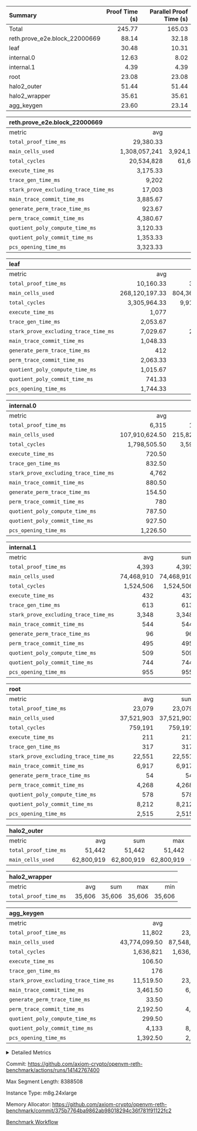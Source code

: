 | Summary | Proof Time (s) | Parallel Proof Time (s) |
|:---|---:|---:|
| Total |  245.77 |  165.03 |
| reth.prove_e2e.block_22000669 |  88.14 |  32.18 |
| leaf |  30.48 |  10.31 |
| internal.0 |  12.63 |  8.02 |
| internal.1 |  4.39 |  4.39 |
| root |  23.08 |  23.08 |
| halo2_outer |  51.44 |  51.44 |
| halo2_wrapper |  35.61 |  35.61 |
| agg_keygen |  23.60 |  23.14 |


| reth.prove_e2e.block_22000669 |||||
|:---|---:|---:|---:|---:|
|metric|avg|sum|max|min|
| `total_proof_time_ms ` |  29,380.33 |  88,141 |  32,180 |  25,697 |
| `main_cells_used     ` |  1,308,057,241 |  3,924,171,723 |  1,557,438,346 |  994,947,166 |
| `total_cycles        ` |  20,534,828 |  61,604,484 |  23,898,822 |  17,250,536 |
| `execute_time_ms     ` |  3,175.33 |  9,526 |  4,282 |  2,493 |
| `trace_gen_time_ms   ` |  9,202 |  27,606 |  10,323 |  8,533 |
| `stark_prove_excluding_trace_time_ms` |  17,003 |  51,009 |  19,238 |  14,196 |
| `main_trace_commit_time_ms` |  3,885.67 |  11,657 |  4,955 |  2,869 |
| `generate_perm_trace_time_ms` |  923.67 |  2,771 |  962 |  879 |
| `perm_trace_commit_time_ms` |  4,380.67 |  13,142 |  4,629 |  3,895 |
| `quotient_poly_compute_time_ms` |  3,120.33 |  9,361 |  3,977 |  2,123 |
| `quotient_poly_commit_time_ms` |  1,353.33 |  4,060 |  1,412 |  1,320 |
| `pcs_opening_time_ms ` |  3,323.33 |  9,970 |  3,504 |  3,087 |

| leaf |||||
|:---|---:|---:|---:|---:|
|metric|avg|sum|max|min|
| `total_proof_time_ms ` |  10,160.33 |  30,481 |  10,311 |  9,996 |
| `main_cells_used     ` |  268,120,197.33 |  804,360,592 |  278,271,450 |  250,808,380 |
| `total_cycles        ` |  3,305,964.33 |  9,917,893 |  3,460,971 |  3,077,161 |
| `execute_time_ms     ` |  1,077 |  3,231 |  1,117 |  1,013 |
| `trace_gen_time_ms   ` |  2,053.67 |  6,161 |  2,136 |  1,980 |
| `stark_prove_excluding_trace_time_ms` |  7,029.67 |  21,089 |  7,074 |  7,003 |
| `main_trace_commit_time_ms` |  1,048.33 |  3,145 |  1,060 |  1,030 |
| `generate_perm_trace_time_ms` |  412 |  1,236 |  417 |  407 |
| `perm_trace_commit_time_ms` |  2,063.33 |  6,190 |  2,085 |  2,032 |
| `quotient_poly_compute_time_ms` |  1,015.67 |  3,047 |  1,020 |  1,008 |
| `quotient_poly_commit_time_ms` |  741.33 |  2,224 |  742 |  741 |
| `pcs_opening_time_ms ` |  1,744.33 |  5,233 |  1,752 |  1,734 |

| internal.0 |||||
|:---|---:|---:|---:|---:|
|metric|avg|sum|max|min|
| `total_proof_time_ms ` |  6,315 |  12,630 |  8,022 |  4,608 |
| `main_cells_used     ` |  107,910,624.50 |  215,821,249 |  143,362,787 |  72,458,462 |
| `total_cycles        ` |  1,798,505.50 |  3,597,011 |  2,397,740 |  1,199,271 |
| `execute_time_ms     ` |  720.50 |  1,441 |  960 |  481 |
| `trace_gen_time_ms   ` |  832.50 |  1,665 |  1,097 |  568 |
| `stark_prove_excluding_trace_time_ms` |  4,762 |  9,524 |  5,965 |  3,559 |
| `main_trace_commit_time_ms` |  880.50 |  1,761 |  1,144 |  617 |
| `generate_perm_trace_time_ms` |  154.50 |  309 |  199 |  110 |
| `perm_trace_commit_time_ms` |  780 |  1,560 |  990 |  570 |
| `quotient_poly_compute_time_ms` |  787.50 |  1,575 |  1,007 |  568 |
| `quotient_poly_commit_time_ms` |  927.50 |  1,855 |  1,109 |  746 |
| `pcs_opening_time_ms ` |  1,226.50 |  2,453 |  1,511 |  942 |

| internal.1 |||||
|:---|---:|---:|---:|---:|
|metric|avg|sum|max|min|
| `total_proof_time_ms ` |  4,393 |  4,393 |  4,393 |  4,393 |
| `main_cells_used     ` |  74,468,910 |  74,468,910 |  74,468,910 |  74,468,910 |
| `total_cycles        ` |  1,524,506 |  1,524,506 |  1,524,506 |  1,524,506 |
| `execute_time_ms     ` |  432 |  432 |  432 |  432 |
| `trace_gen_time_ms   ` |  613 |  613 |  613 |  613 |
| `stark_prove_excluding_trace_time_ms` |  3,348 |  3,348 |  3,348 |  3,348 |
| `main_trace_commit_time_ms` |  544 |  544 |  544 |  544 |
| `generate_perm_trace_time_ms` |  96 |  96 |  96 |  96 |
| `perm_trace_commit_time_ms` |  495 |  495 |  495 |  495 |
| `quotient_poly_compute_time_ms` |  509 |  509 |  509 |  509 |
| `quotient_poly_commit_time_ms` |  744 |  744 |  744 |  744 |
| `pcs_opening_time_ms ` |  955 |  955 |  955 |  955 |

| root |||||
|:---|---:|---:|---:|---:|
|metric|avg|sum|max|min|
| `total_proof_time_ms ` |  23,079 |  23,079 |  23,079 |  23,079 |
| `main_cells_used     ` |  37,521,903 |  37,521,903 |  37,521,903 |  37,521,903 |
| `total_cycles        ` |  759,191 |  759,191 |  759,191 |  759,191 |
| `execute_time_ms     ` |  211 |  211 |  211 |  211 |
| `trace_gen_time_ms   ` |  317 |  317 |  317 |  317 |
| `stark_prove_excluding_trace_time_ms` |  22,551 |  22,551 |  22,551 |  22,551 |
| `main_trace_commit_time_ms` |  6,917 |  6,917 |  6,917 |  6,917 |
| `generate_perm_trace_time_ms` |  54 |  54 |  54 |  54 |
| `perm_trace_commit_time_ms` |  4,268 |  4,268 |  4,268 |  4,268 |
| `quotient_poly_compute_time_ms` |  578 |  578 |  578 |  578 |
| `quotient_poly_commit_time_ms` |  8,212 |  8,212 |  8,212 |  8,212 |
| `pcs_opening_time_ms ` |  2,515 |  2,515 |  2,515 |  2,515 |

| halo2_outer |||||
|:---|---:|---:|---:|---:|
|metric|avg|sum|max|min|
| `total_proof_time_ms ` |  51,442 |  51,442 |  51,442 |  51,442 |
| `main_cells_used     ` |  62,800,919 |  62,800,919 |  62,800,919 |  62,800,919 |

| halo2_wrapper |||||
|:---|---:|---:|---:|---:|
|metric|avg|sum|max|min|
| `total_proof_time_ms ` |  35,606 |  35,606 |  35,606 |  35,606 |

| agg_keygen |||||
|:---|---:|---:|---:|---:|
|metric|avg|sum|max|min|
| `total_proof_time_ms ` |  11,802 |  23,604 |  23,141 |  463 |
| `main_cells_used     ` |  43,774,099.50 |  87,548,199 |  86,882,283 |  665,916 |
| `total_cycles        ` |  1,636,821 |  1,636,821 |  1,636,821 |  1,636,821 |
| `execute_time_ms     ` |  106.50 |  213 |  213 |  0 |
| `trace_gen_time_ms   ` |  176 |  352 |  324 |  28 |
| `stark_prove_excluding_trace_time_ms` |  11,519.50 |  23,039 |  22,604 |  435 |
| `main_trace_commit_time_ms` |  3,461.50 |  6,923 |  6,872 |  51 |
| `generate_perm_trace_time_ms` |  33.50 |  67 |  54 |  13 |
| `perm_trace_commit_time_ms` |  2,192.50 |  4,385 |  4,332 |  53 |
| `quotient_poly_compute_time_ms` |  299.50 |  599 |  570 |  29 |
| `quotient_poly_commit_time_ms` |  4,133 |  8,266 |  8,207 |  59 |
| `pcs_opening_time_ms ` |  1,392.50 |  2,785 |  2,560 |  225 |



<details>
<summary>Detailed Metrics</summary>

| air_name | block_number | quotient_deg | interactions | constraints |
| --- | --- | --- | --- | --- |
| AccessAdapterAir<16> | 22000669 | 2 | 5 | 12 | 
| AccessAdapterAir<2> | 22000669 | 2 | 5 | 12 | 
| AccessAdapterAir<32> | 22000669 | 2 | 5 | 12 | 
| AccessAdapterAir<4> | 22000669 | 2 | 5 | 12 | 
| AccessAdapterAir<8> | 22000669 | 2 | 5 | 12 | 
| BitwiseOperationLookupAir<8> | 22000669 | 2 | 2 | 4 | 
| KeccakVmAir | 22000669 | 2 | 321 | 4,513 | 
| MemoryMerkleAir<8> | 22000669 | 2 | 4 | 39 | 
| PersistentBoundaryAir<8> | 22000669 | 2 | 3 | 7 | 
| PhantomAir | 22000669 | 2 | 3 | 5 | 
| Poseidon2PeripheryAir<BabyBearParameters>, 1> | 22000669 | 2 | 1 | 286 | 
| ProgramAir | 22000669 | 1 | 1 | 4 | 
| RangeTupleCheckerAir<2> | 22000669 | 1 | 1 | 4 | 
| Rv32HintStoreAir | 22000669 | 2 | 18 | 28 | 
| Sha256VmAir | 22000669 | 2 | 50 | 663 | 
| VariableRangeCheckerAir | 22000669 | 1 | 1 | 4 | 
| VmAirWrapper<Rv32BaseAluAdapterAir, BaseAluCoreAir<4, 8> | 22000669 | 2 | 20 | 37 | 
| VmAirWrapper<Rv32BaseAluAdapterAir, LessThanCoreAir<4, 8> | 22000669 | 2 | 18 | 40 | 
| VmAirWrapper<Rv32BaseAluAdapterAir, ShiftCoreAir<4, 8> | 22000669 | 2 | 24 | 91 | 
| VmAirWrapper<Rv32BranchAdapterAir, BranchEqualCoreAir<4> | 22000669 | 2 | 11 | 20 | 
| VmAirWrapper<Rv32BranchAdapterAir, BranchLessThanCoreAir<4, 8> | 22000669 | 2 | 13 | 35 | 
| VmAirWrapper<Rv32CondRdWriteAdapterAir, Rv32JalLuiCoreAir> | 22000669 | 2 | 10 | 18 | 
| VmAirWrapper<Rv32HeapAdapterAir<2, 32, 32>, BaseAluCoreAir<32, 8> | 22000669 | 2 | 61 | 126 | 
| VmAirWrapper<Rv32HeapAdapterAir<2, 32, 32>, LessThanCoreAir<32, 8> | 22000669 | 2 | 31 | 129 | 
| VmAirWrapper<Rv32HeapAdapterAir<2, 32, 32>, MultiplicationCoreAir<32, 8> | 22000669 | 2 | 61 | 57 | 
| VmAirWrapper<Rv32HeapAdapterAir<2, 32, 32>, ShiftCoreAir<32, 8> | 22000669 | 2 | 79 | 2,161 | 
| VmAirWrapper<Rv32HeapBranchAdapterAir<2, 32>, BranchEqualCoreAir<32> | 22000669 | 2 | 20 | 55 | 
| VmAirWrapper<Rv32HeapBranchAdapterAir<2, 32>, BranchLessThanCoreAir<32, 8> | 22000669 | 2 | 22 | 126 | 
| VmAirWrapper<Rv32IsEqualModAdapterAir<2, 1, 32, 32>, ModularIsEqualCoreAir<32, 4, 8> | 22000669 | 2 | 25 | 225 | 
| VmAirWrapper<Rv32IsEqualModAdapterAir<2, 3, 16, 48>, ModularIsEqualCoreAir<48, 4, 8> | 22000669 | 2 | 41 | 333 | 
| VmAirWrapper<Rv32JalrAdapterAir, Rv32JalrCoreAir> | 22000669 | 2 | 16 | 20 | 
| VmAirWrapper<Rv32LoadStoreAdapterAir, LoadSignExtendCoreAir<4, 8> | 22000669 | 2 | 18 | 33 | 
| VmAirWrapper<Rv32LoadStoreAdapterAir, LoadStoreCoreAir<4> | 22000669 | 2 | 17 | 40 | 
| VmAirWrapper<Rv32MultAdapterAir, DivRemCoreAir<4, 8> | 22000669 | 2 | 25 | 84 | 
| VmAirWrapper<Rv32MultAdapterAir, MulHCoreAir<4, 8> | 22000669 | 2 | 24 | 31 | 
| VmAirWrapper<Rv32MultAdapterAir, MultiplicationCoreAir<4, 8> | 22000669 | 2 | 19 | 19 | 
| VmAirWrapper<Rv32RdWriteAdapterAir, Rv32AuipcCoreAir> | 22000669 | 2 | 12 | 14 | 
| VmAirWrapper<Rv32VecHeapAdapterAir<1, 2, 2, 32, 32>, FieldExpressionCoreAir> | 22000669 | 2 | 415 | 480 | 
| VmAirWrapper<Rv32VecHeapAdapterAir<1, 6, 6, 16, 16>, FieldExpressionCoreAir> | 22000669 | 2 | 832 | 921 | 
| VmAirWrapper<Rv32VecHeapAdapterAir<2, 1, 1, 32, 32>, FieldExpressionCoreAir> | 22000669 | 2 | 158 | 190 | 
| VmAirWrapper<Rv32VecHeapAdapterAir<2, 2, 2, 32, 32>, FieldExpressionCoreAir> | 22000669 | 2 | 428 | 457 | 
| VmAirWrapper<Rv32VecHeapAdapterAir<2, 3, 3, 16, 16>, FieldExpressionCoreAir> | 22000669 | 2 | 246 | 288 | 
| VmAirWrapper<Rv32VecHeapAdapterAir<2, 6, 6, 16, 16>, FieldExpressionCoreAir> | 22000669 | 2 | 668 | 701 | 
| VmConnectorAir | 22000669 | 2 | 5 | 11 | 

| block_number | execute_time_ms |
| --- | --- |
| 22000669 | 212 | 

| group | air_name | block_number | rows | quotient_deg | prep_cols | perm_cols | main_cols | interactions | constraints | cells |
| --- | --- | --- | --- | --- | --- | --- | --- | --- | --- | --- |
| agg_keygen | AccessAdapterAir<16> | 22000669 |  | 2 |  |  |  | 5 | 12 |  | 
| agg_keygen | AccessAdapterAir<2> | 22000669 | 524,288 | 8 |  | 16 | 11 | 5 | 12 | 14,155,776 | 
| agg_keygen | AccessAdapterAir<32> | 22000669 |  | 2 |  |  |  | 5 | 12 |  | 
| agg_keygen | AccessAdapterAir<4> | 22000669 | 262,144 | 8 |  | 16 | 13 | 5 | 12 | 7,602,176 | 
| agg_keygen | AccessAdapterAir<8> | 22000669 | 8,192 | 8 |  | 16 | 17 | 5 | 12 | 270,336 | 
| agg_keygen | BitwiseOperationLookupAir<8> | 22000669 |  | 2 |  |  |  | 2 | 4 |  | 
| agg_keygen | FriReducedOpeningAir | 22000669 | 524,288 | 8 |  | 84 | 27 | 39 | 71 | 58,195,968 | 
| agg_keygen | JalRangeCheckAir | 22000669 | 65,536 | 8 |  | 28 | 12 | 9 | 14 | 2,621,440 | 
| agg_keygen | MemoryMerkleAir<8> | 22000669 |  | 2 |  |  |  | 4 | 39 |  | 
| agg_keygen | NativePoseidon2Air<BabyBearParameters>, 1> | 22000669 | 65,536 | 8 |  | 312 | 398 | 136 | 572 | 46,530,560 | 
| agg_keygen | PersistentBoundaryAir<8> | 22000669 |  | 2 |  |  |  | 3 | 7 |  | 
| agg_keygen | PhantomAir | 22000669 | 32,768 | 4 |  | 12 | 6 | 3 | 5 | 589,824 | 
| agg_keygen | Poseidon2PeripheryAir<BabyBearParameters>, 1> | 22000669 |  | 2 |  |  |  | 1 | 286 |  | 
| agg_keygen | ProgramAir | 22000669 | 131,072 | 1 |  | 8 | 10 | 1 | 4 | 2,359,296 | 
| agg_keygen | RangeTupleCheckerAir<2> | 22000669 |  | 1 |  |  |  | 1 | 4 |  | 
| agg_keygen | Rv32HintStoreAir | 22000669 |  | 2 |  |  |  | 18 | 28 |  | 
| agg_keygen | VariableRangeCheckerAir | 22000669 | 262,144 | 1 | 2 | 8 | 1 | 1 | 4 | 2,359,296 | 
| agg_keygen | VmAirWrapper<AluNativeAdapterAir, FieldArithmeticCoreAir> | 22000669 | 1,048,576 | 8 |  | 36 | 29 | 15 | 27 | 68,157,440 | 
| agg_keygen | VmAirWrapper<BranchNativeAdapterAir, BranchEqualCoreAir<1> | 22000669 | 262,144 | 8 |  | 28 | 23 | 11 | 25 | 13,369,344 | 
| agg_keygen | VmAirWrapper<NativeAdapterAir<2, 0>, PublicValuesCoreAir> | 22000669 | 64 | 8 |  | 28 | 27 | 11 | 30 | 3,520 | 
| agg_keygen | VmAirWrapper<NativeLoadStoreAdapterAir<1>, NativeLoadStoreCoreAir<1> | 22000669 | 524,288 | 8 |  | 40 | 21 | 15 | 20 | 31,981,568 | 
| agg_keygen | VmAirWrapper<NativeLoadStoreAdapterAir<4>, NativeLoadStoreCoreAir<4> | 22000669 | 131,072 | 8 |  | 40 | 27 | 15 | 20 | 8,781,824 | 
| agg_keygen | VmAirWrapper<NativeVectorizedAdapterAir<4>, FieldExtensionCoreAir> | 22000669 | 131,072 | 8 |  | 36 | 38 | 15 | 27 | 9,699,328 | 
| agg_keygen | VmAirWrapper<Rv32BaseAluAdapterAir, BaseAluCoreAir<4, 8> | 22000669 |  | 2 |  |  |  | 20 | 37 |  | 
| agg_keygen | VmAirWrapper<Rv32BaseAluAdapterAir, LessThanCoreAir<4, 8> | 22000669 |  | 2 |  |  |  | 18 | 40 |  | 
| agg_keygen | VmAirWrapper<Rv32BaseAluAdapterAir, ShiftCoreAir<4, 8> | 22000669 |  | 2 |  |  |  | 24 | 91 |  | 
| agg_keygen | VmAirWrapper<Rv32BranchAdapterAir, BranchEqualCoreAir<4> | 22000669 |  | 2 |  |  |  | 11 | 20 |  | 
| agg_keygen | VmAirWrapper<Rv32BranchAdapterAir, BranchLessThanCoreAir<4, 8> | 22000669 |  | 2 |  |  |  | 13 | 35 |  | 
| agg_keygen | VmAirWrapper<Rv32CondRdWriteAdapterAir, Rv32JalLuiCoreAir> | 22000669 |  | 2 |  |  |  | 10 | 18 |  | 
| agg_keygen | VmAirWrapper<Rv32JalrAdapterAir, Rv32JalrCoreAir> | 22000669 |  | 2 |  |  |  | 16 | 20 |  | 
| agg_keygen | VmAirWrapper<Rv32LoadStoreAdapterAir, LoadSignExtendCoreAir<4, 8> | 22000669 |  | 2 |  |  |  | 18 | 33 |  | 
| agg_keygen | VmAirWrapper<Rv32LoadStoreAdapterAir, LoadStoreCoreAir<4> | 22000669 |  | 2 |  |  |  | 17 | 40 |  | 
| agg_keygen | VmAirWrapper<Rv32MultAdapterAir, DivRemCoreAir<4, 8> | 22000669 |  | 2 |  |  |  | 25 | 84 |  | 
| agg_keygen | VmAirWrapper<Rv32MultAdapterAir, MulHCoreAir<4, 8> | 22000669 |  | 2 |  |  |  | 24 | 31 |  | 
| agg_keygen | VmAirWrapper<Rv32MultAdapterAir, MultiplicationCoreAir<4, 8> | 22000669 |  | 2 |  |  |  | 19 | 19 |  | 
| agg_keygen | VmAirWrapper<Rv32RdWriteAdapterAir, Rv32AuipcCoreAir> | 22000669 |  | 2 |  |  |  | 12 | 14 |  | 
| agg_keygen | VmConnectorAir | 22000669 | 2 | 8 | 1 | 16 | 5 | 5 | 11 | 42 | 
| agg_keygen | VolatileBoundaryAir | 22000669 | 131,072 | 8 |  | 20 | 12 | 7 | 19 | 4,194,304 | 

| group | air_name | block_number | idx | rows | prep_cols | perm_cols | main_cols | cells |
| --- | --- | --- | --- | --- | --- | --- | --- | --- |
| internal.0 | AccessAdapterAir<2> | 22000669 | 0 | 1,048,576 |  | 12 | 11 | 24,117,248 | 
| internal.0 | AccessAdapterAir<2> | 22000669 | 1 | 524,288 |  | 12 | 11 | 12,058,624 | 
| internal.0 | AccessAdapterAir<4> | 22000669 | 0 | 262,144 |  | 12 | 13 | 6,553,600 | 
| internal.0 | AccessAdapterAir<4> | 22000669 | 1 | 262,144 |  | 12 | 13 | 6,553,600 | 
| internal.0 | AccessAdapterAir<8> | 22000669 | 0 | 8,192 |  | 12 | 17 | 237,568 | 
| internal.0 | AccessAdapterAir<8> | 22000669 | 1 | 4,096 |  | 12 | 17 | 118,784 | 
| internal.0 | FriReducedOpeningAir | 22000669 | 0 | 1,048,576 |  | 44 | 27 | 74,448,896 | 
| internal.0 | FriReducedOpeningAir | 22000669 | 1 | 524,288 |  | 44 | 27 | 37,224,448 | 
| internal.0 | JalRangeCheckAir | 22000669 | 0 | 131,072 |  | 16 | 12 | 3,670,016 | 
| internal.0 | JalRangeCheckAir | 22000669 | 1 | 65,536 |  | 16 | 12 | 1,835,008 | 
| internal.0 | NativePoseidon2Air<BabyBearParameters>, 1> | 22000669 | 0 | 262,144 |  | 160 | 398 | 146,276,352 | 
| internal.0 | NativePoseidon2Air<BabyBearParameters>, 1> | 22000669 | 1 | 131,072 |  | 160 | 398 | 73,138,176 | 
| internal.0 | PhantomAir | 22000669 | 0 | 65,536 |  | 8 | 6 | 917,504 | 
| internal.0 | PhantomAir | 22000669 | 1 | 32,768 |  | 8 | 6 | 458,752 | 
| internal.0 | ProgramAir | 22000669 | 0 | 131,072 |  | 8 | 10 | 2,359,296 | 
| internal.0 | ProgramAir | 22000669 | 1 | 131,072 |  | 8 | 10 | 2,359,296 | 
| internal.0 | VariableRangeCheckerAir | 22000669 | 0 | 262,144 | 2 | 8 | 1 | 2,359,296 | 
| internal.0 | VariableRangeCheckerAir | 22000669 | 1 | 262,144 | 2 | 8 | 1 | 2,359,296 | 
| internal.0 | VmAirWrapper<AluNativeAdapterAir, FieldArithmeticCoreAir> | 22000669 | 0 | 2,097,152 |  | 20 | 29 | 102,760,448 | 
| internal.0 | VmAirWrapper<AluNativeAdapterAir, FieldArithmeticCoreAir> | 22000669 | 1 | 1,048,576 |  | 20 | 29 | 51,380,224 | 
| internal.0 | VmAirWrapper<BranchNativeAdapterAir, BranchEqualCoreAir<1> | 22000669 | 0 | 262,144 |  | 16 | 23 | 10,223,616 | 
| internal.0 | VmAirWrapper<BranchNativeAdapterAir, BranchEqualCoreAir<1> | 22000669 | 1 | 131,072 |  | 16 | 23 | 5,111,808 | 
| internal.0 | VmAirWrapper<NativeAdapterAir<2, 0>, PublicValuesCoreAir> | 22000669 | 0 | 64 |  | 16 | 23 | 2,496 | 
| internal.0 | VmAirWrapper<NativeAdapterAir<2, 0>, PublicValuesCoreAir> | 22000669 | 1 | 64 |  | 16 | 23 | 2,496 | 
| internal.0 | VmAirWrapper<NativeLoadStoreAdapterAir<1>, NativeLoadStoreCoreAir<1> | 22000669 | 0 | 524,288 |  | 24 | 21 | 23,592,960 | 
| internal.0 | VmAirWrapper<NativeLoadStoreAdapterAir<1>, NativeLoadStoreCoreAir<1> | 22000669 | 1 | 262,144 |  | 24 | 21 | 11,796,480 | 
| internal.0 | VmAirWrapper<NativeLoadStoreAdapterAir<4>, NativeLoadStoreCoreAir<4> | 22000669 | 0 | 262,144 |  | 24 | 27 | 13,369,344 | 
| internal.0 | VmAirWrapper<NativeLoadStoreAdapterAir<4>, NativeLoadStoreCoreAir<4> | 22000669 | 1 | 131,072 |  | 24 | 27 | 6,684,672 | 
| internal.0 | VmAirWrapper<NativeVectorizedAdapterAir<4>, FieldExtensionCoreAir> | 22000669 | 0 | 262,144 |  | 20 | 38 | 15,204,352 | 
| internal.0 | VmAirWrapper<NativeVectorizedAdapterAir<4>, FieldExtensionCoreAir> | 22000669 | 1 | 131,072 |  | 20 | 38 | 7,602,176 | 
| internal.0 | VmConnectorAir | 22000669 | 0 | 2 | 1 | 12 | 5 | 34 | 
| internal.0 | VmConnectorAir | 22000669 | 1 | 2 | 1 | 12 | 5 | 34 | 
| internal.0 | VolatileBoundaryAir | 22000669 | 0 | 262,144 |  | 12 | 12 | 6,291,456 | 
| internal.0 | VolatileBoundaryAir | 22000669 | 1 | 262,144 |  | 12 | 12 | 6,291,456 | 
| internal.1 | AccessAdapterAir<2> | 22000669 | 2 | 524,288 |  | 12 | 11 | 12,058,624 | 
| internal.1 | AccessAdapterAir<4> | 22000669 | 2 | 262,144 |  | 12 | 13 | 6,553,600 | 
| internal.1 | AccessAdapterAir<8> | 22000669 | 2 | 8,192 |  | 12 | 17 | 237,568 | 
| internal.1 | FriReducedOpeningAir | 22000669 | 2 | 262,144 |  | 44 | 27 | 18,612,224 | 
| internal.1 | JalRangeCheckAir | 22000669 | 2 | 65,536 |  | 16 | 12 | 1,835,008 | 
| internal.1 | NativePoseidon2Air<BabyBearParameters>, 1> | 22000669 | 2 | 65,536 |  | 160 | 398 | 36,569,088 | 
| internal.1 | PhantomAir | 22000669 | 2 | 16,384 |  | 8 | 6 | 229,376 | 
| internal.1 | ProgramAir | 22000669 | 2 | 131,072 |  | 8 | 10 | 2,359,296 | 
| internal.1 | VariableRangeCheckerAir | 22000669 | 2 | 262,144 | 2 | 8 | 1 | 2,359,296 | 
| internal.1 | VmAirWrapper<AluNativeAdapterAir, FieldArithmeticCoreAir> | 22000669 | 2 | 1,048,576 |  | 20 | 29 | 51,380,224 | 
| internal.1 | VmAirWrapper<BranchNativeAdapterAir, BranchEqualCoreAir<1> | 22000669 | 2 | 262,144 |  | 16 | 23 | 10,223,616 | 
| internal.1 | VmAirWrapper<NativeAdapterAir<2, 0>, PublicValuesCoreAir> | 22000669 | 2 | 64 |  | 16 | 23 | 2,496 | 
| internal.1 | VmAirWrapper<NativeLoadStoreAdapterAir<1>, NativeLoadStoreCoreAir<1> | 22000669 | 2 | 524,288 |  | 24 | 21 | 23,592,960 | 
| internal.1 | VmAirWrapper<NativeLoadStoreAdapterAir<4>, NativeLoadStoreCoreAir<4> | 22000669 | 2 | 131,072 |  | 24 | 27 | 6,684,672 | 
| internal.1 | VmAirWrapper<NativeVectorizedAdapterAir<4>, FieldExtensionCoreAir> | 22000669 | 2 | 131,072 |  | 20 | 38 | 7,602,176 | 
| internal.1 | VmConnectorAir | 22000669 | 2 | 2 | 1 | 12 | 5 | 34 | 
| internal.1 | VolatileBoundaryAir | 22000669 | 2 | 262,144 |  | 12 | 12 | 6,291,456 | 
| leaf | AccessAdapterAir<2> | 22000669 | 0 | 2,097,152 |  | 16 | 11 | 56,623,104 | 
| leaf | AccessAdapterAir<2> | 22000669 | 1 | 2,097,152 |  | 16 | 11 | 56,623,104 | 
| leaf | AccessAdapterAir<2> | 22000669 | 2 | 2,097,152 |  | 16 | 11 | 56,623,104 | 
| leaf | AccessAdapterAir<4> | 22000669 | 0 | 1,048,576 |  | 16 | 13 | 30,408,704 | 
| leaf | AccessAdapterAir<4> | 22000669 | 1 | 1,048,576 |  | 16 | 13 | 30,408,704 | 
| leaf | AccessAdapterAir<4> | 22000669 | 2 | 1,048,576 |  | 16 | 13 | 30,408,704 | 
| leaf | AccessAdapterAir<8> | 22000669 | 0 | 32,768 |  | 16 | 17 | 1,081,344 | 
| leaf | AccessAdapterAir<8> | 22000669 | 1 | 32,768 |  | 16 | 17 | 1,081,344 | 
| leaf | AccessAdapterAir<8> | 22000669 | 2 | 32,768 |  | 16 | 17 | 1,081,344 | 
| leaf | FriReducedOpeningAir | 22000669 | 0 | 4,194,304 |  | 84 | 27 | 465,567,744 | 
| leaf | FriReducedOpeningAir | 22000669 | 1 | 4,194,304 |  | 84 | 27 | 465,567,744 | 
| leaf | FriReducedOpeningAir | 22000669 | 2 | 4,194,304 |  | 84 | 27 | 465,567,744 | 
| leaf | JalRangeCheckAir | 22000669 | 0 | 65,536 |  | 28 | 12 | 2,621,440 | 
| leaf | JalRangeCheckAir | 22000669 | 1 | 65,536 |  | 28 | 12 | 2,621,440 | 
| leaf | JalRangeCheckAir | 22000669 | 2 | 65,536 |  | 28 | 12 | 2,621,440 | 
| leaf | NativePoseidon2Air<BabyBearParameters>, 1> | 22000669 | 0 | 262,144 |  | 312 | 398 | 186,122,240 | 
| leaf | NativePoseidon2Air<BabyBearParameters>, 1> | 22000669 | 1 | 262,144 |  | 312 | 398 | 186,122,240 | 
| leaf | NativePoseidon2Air<BabyBearParameters>, 1> | 22000669 | 2 | 262,144 |  | 312 | 398 | 186,122,240 | 
| leaf | PhantomAir | 22000669 | 0 | 32,768 |  | 12 | 6 | 589,824 | 
| leaf | PhantomAir | 22000669 | 1 | 32,768 |  | 12 | 6 | 589,824 | 
| leaf | PhantomAir | 22000669 | 2 | 32,768 |  | 12 | 6 | 589,824 | 
| leaf | ProgramAir | 22000669 | 0 | 2,097,152 |  | 8 | 10 | 37,748,736 | 
| leaf | ProgramAir | 22000669 | 1 | 2,097,152 |  | 8 | 10 | 37,748,736 | 
| leaf | ProgramAir | 22000669 | 2 | 2,097,152 |  | 8 | 10 | 37,748,736 | 
| leaf | VariableRangeCheckerAir | 22000669 | 0 | 262,144 | 2 | 8 | 1 | 2,359,296 | 
| leaf | VariableRangeCheckerAir | 22000669 | 1 | 262,144 | 2 | 8 | 1 | 2,359,296 | 
| leaf | VariableRangeCheckerAir | 22000669 | 2 | 262,144 | 2 | 8 | 1 | 2,359,296 | 
| leaf | VmAirWrapper<AluNativeAdapterAir, FieldArithmeticCoreAir> | 22000669 | 0 | 2,097,152 |  | 36 | 29 | 136,314,880 | 
| leaf | VmAirWrapper<AluNativeAdapterAir, FieldArithmeticCoreAir> | 22000669 | 1 | 2,097,152 |  | 36 | 29 | 136,314,880 | 
| leaf | VmAirWrapper<AluNativeAdapterAir, FieldArithmeticCoreAir> | 22000669 | 2 | 2,097,152 |  | 36 | 29 | 136,314,880 | 
| leaf | VmAirWrapper<BranchNativeAdapterAir, BranchEqualCoreAir<1> | 22000669 | 0 | 524,288 |  | 28 | 23 | 26,738,688 | 
| leaf | VmAirWrapper<BranchNativeAdapterAir, BranchEqualCoreAir<1> | 22000669 | 1 | 524,288 |  | 28 | 23 | 26,738,688 | 
| leaf | VmAirWrapper<BranchNativeAdapterAir, BranchEqualCoreAir<1> | 22000669 | 2 | 524,288 |  | 28 | 23 | 26,738,688 | 
| leaf | VmAirWrapper<NativeAdapterAir<2, 0>, PublicValuesCoreAir> | 22000669 | 0 | 64 |  | 28 | 27 | 3,520 | 
| leaf | VmAirWrapper<NativeAdapterAir<2, 0>, PublicValuesCoreAir> | 22000669 | 1 | 64 |  | 28 | 27 | 3,520 | 
| leaf | VmAirWrapper<NativeAdapterAir<2, 0>, PublicValuesCoreAir> | 22000669 | 2 | 64 |  | 28 | 27 | 3,520 | 
| leaf | VmAirWrapper<NativeLoadStoreAdapterAir<1>, NativeLoadStoreCoreAir<1> | 22000669 | 0 | 1,048,576 |  | 40 | 21 | 63,963,136 | 
| leaf | VmAirWrapper<NativeLoadStoreAdapterAir<1>, NativeLoadStoreCoreAir<1> | 22000669 | 1 | 1,048,576 |  | 40 | 21 | 63,963,136 | 
| leaf | VmAirWrapper<NativeLoadStoreAdapterAir<1>, NativeLoadStoreCoreAir<1> | 22000669 | 2 | 1,048,576 |  | 40 | 21 | 63,963,136 | 
| leaf | VmAirWrapper<NativeLoadStoreAdapterAir<4>, NativeLoadStoreCoreAir<4> | 22000669 | 0 | 262,144 |  | 40 | 27 | 17,563,648 | 
| leaf | VmAirWrapper<NativeLoadStoreAdapterAir<4>, NativeLoadStoreCoreAir<4> | 22000669 | 1 | 262,144 |  | 40 | 27 | 17,563,648 | 
| leaf | VmAirWrapper<NativeLoadStoreAdapterAir<4>, NativeLoadStoreCoreAir<4> | 22000669 | 2 | 262,144 |  | 40 | 27 | 17,563,648 | 
| leaf | VmAirWrapper<NativeVectorizedAdapterAir<4>, FieldExtensionCoreAir> | 22000669 | 0 | 262,144 |  | 36 | 38 | 19,398,656 | 
| leaf | VmAirWrapper<NativeVectorizedAdapterAir<4>, FieldExtensionCoreAir> | 22000669 | 1 | 524,288 |  | 36 | 38 | 38,797,312 | 
| leaf | VmAirWrapper<NativeVectorizedAdapterAir<4>, FieldExtensionCoreAir> | 22000669 | 2 | 524,288 |  | 36 | 38 | 38,797,312 | 
| leaf | VmConnectorAir | 22000669 | 0 | 2 | 1 | 16 | 5 | 42 | 
| leaf | VmConnectorAir | 22000669 | 1 | 2 | 1 | 16 | 5 | 42 | 
| leaf | VmConnectorAir | 22000669 | 2 | 2 | 1 | 16 | 5 | 42 | 
| leaf | VolatileBoundaryAir | 22000669 | 0 | 1,048,576 |  | 20 | 12 | 33,554,432 | 
| leaf | VolatileBoundaryAir | 22000669 | 1 | 1,048,576 |  | 20 | 12 | 33,554,432 | 
| leaf | VolatileBoundaryAir | 22000669 | 2 | 1,048,576 |  | 20 | 12 | 33,554,432 | 
| root | AccessAdapterAir<2> | 22000669 | 0 | 262,144 |  | 8 | 11 | 4,980,736 | 
| root | AccessAdapterAir<4> | 22000669 | 0 | 131,072 |  | 8 | 13 | 2,752,512 | 
| root | AccessAdapterAir<8> | 22000669 | 0 | 4,096 |  | 8 | 17 | 102,400 | 
| root | FriReducedOpeningAir | 22000669 | 0 | 131,072 |  | 24 | 27 | 6,684,672 | 
| root | JalRangeCheckAir | 22000669 | 0 | 32,768 |  | 12 | 12 | 786,432 | 
| root | NativePoseidon2Air<BabyBearParameters>, 1> | 22000669 | 0 | 32,768 |  | 84 | 398 | 15,794,176 | 
| root | PhantomAir | 22000669 | 0 | 8,192 |  | 8 | 6 | 114,688 | 
| root | ProgramAir | 22000669 | 0 | 131,072 |  | 8 | 10 | 2,359,296 | 
| root | VariableRangeCheckerAir | 22000669 | 0 | 262,144 | 2 | 8 | 1 | 2,359,296 | 
| root | VmAirWrapper<AluNativeAdapterAir, FieldArithmeticCoreAir> | 22000669 | 0 | 524,288 |  | 12 | 29 | 21,495,808 | 
| root | VmAirWrapper<BranchNativeAdapterAir, BranchEqualCoreAir<1> | 22000669 | 0 | 131,072 |  | 12 | 23 | 4,587,520 | 
| root | VmAirWrapper<NativeAdapterAir<2, 0>, PublicValuesCoreAir> | 22000669 | 0 | 64 |  | 12 | 22 | 2,176 | 
| root | VmAirWrapper<NativeLoadStoreAdapterAir<1>, NativeLoadStoreCoreAir<1> | 22000669 | 0 | 262,144 |  | 16 | 21 | 9,699,328 | 
| root | VmAirWrapper<NativeLoadStoreAdapterAir<4>, NativeLoadStoreCoreAir<4> | 22000669 | 0 | 65,536 |  | 16 | 27 | 2,818,048 | 
| root | VmAirWrapper<NativeVectorizedAdapterAir<4>, FieldExtensionCoreAir> | 22000669 | 0 | 65,536 |  | 12 | 38 | 3,276,800 | 
| root | VmConnectorAir | 22000669 | 0 | 2 | 1 | 8 | 5 | 26 | 
| root | VolatileBoundaryAir | 22000669 | 0 | 131,072 |  | 8 | 12 | 2,621,440 | 

| group | air_name | block_number | segment | rows | prep_cols | perm_cols | main_cols | cells |
| --- | --- | --- | --- | --- | --- | --- | --- | --- |
| agg_keygen | AccessAdapterAir<16> | 22000669 | 0 | 1 |  | 16 | 25 | 41 | 
| agg_keygen | AccessAdapterAir<2> | 22000669 | 0 | 1 |  | 16 | 11 | 27 | 
| agg_keygen | AccessAdapterAir<32> | 22000669 | 0 | 1 |  | 16 | 41 | 57 | 
| agg_keygen | AccessAdapterAir<4> | 22000669 | 0 | 1 |  | 16 | 13 | 29 | 
| agg_keygen | AccessAdapterAir<8> | 22000669 | 0 | 1 |  | 16 | 17 | 33 | 
| agg_keygen | BitwiseOperationLookupAir<8> | 22000669 | 0 | 65,536 | 3 | 8 | 2 | 655,360 | 
| agg_keygen | MemoryMerkleAir<8> | 22000669 | 0 | 64 |  | 16 | 32 | 3,072 | 
| agg_keygen | PersistentBoundaryAir<8> | 22000669 | 0 | 1 |  | 12 | 20 | 32 | 
| agg_keygen | PhantomAir | 22000669 | 0 | 1 |  | 12 | 6 | 18 | 
| agg_keygen | Poseidon2PeripheryAir<BabyBearParameters>, 1> | 22000669 | 0 | 32 |  | 8 | 300 | 9,856 | 
| agg_keygen | ProgramAir | 22000669 | 0 | 1 |  | 8 | 10 | 18 | 
| agg_keygen | RangeTupleCheckerAir<2> | 22000669 | 0 | 524,288 | 2 | 8 | 1 | 4,718,592 | 
| agg_keygen | Rv32HintStoreAir | 22000669 | 0 | 1 |  | 44 | 32 | 76 | 
| agg_keygen | VariableRangeCheckerAir | 22000669 | 0 | 262,144 | 2 | 8 | 1 | 2,359,296 | 
| agg_keygen | VmAirWrapper<Rv32BaseAluAdapterAir, BaseAluCoreAir<4, 8> | 22000669 | 0 | 1 |  | 52 | 36 | 88 | 
| agg_keygen | VmAirWrapper<Rv32BaseAluAdapterAir, LessThanCoreAir<4, 8> | 22000669 | 0 | 1 |  | 40 | 37 | 77 | 
| agg_keygen | VmAirWrapper<Rv32BaseAluAdapterAir, ShiftCoreAir<4, 8> | 22000669 | 0 | 1 |  | 52 | 53 | 105 | 
| agg_keygen | VmAirWrapper<Rv32BranchAdapterAir, BranchEqualCoreAir<4> | 22000669 | 0 | 1 |  | 28 | 26 | 54 | 
| agg_keygen | VmAirWrapper<Rv32BranchAdapterAir, BranchLessThanCoreAir<4, 8> | 22000669 | 0 | 1 |  | 32 | 32 | 64 | 
| agg_keygen | VmAirWrapper<Rv32CondRdWriteAdapterAir, Rv32JalLuiCoreAir> | 22000669 | 0 | 1 |  | 28 | 18 | 46 | 
| agg_keygen | VmAirWrapper<Rv32JalrAdapterAir, Rv32JalrCoreAir> | 22000669 | 0 | 1 |  | 36 | 28 | 64 | 
| agg_keygen | VmAirWrapper<Rv32LoadStoreAdapterAir, LoadSignExtendCoreAir<4, 8> | 22000669 | 0 | 1 |  | 52 | 36 | 88 | 
| agg_keygen | VmAirWrapper<Rv32LoadStoreAdapterAir, LoadStoreCoreAir<4> | 22000669 | 0 | 1 |  | 52 | 41 | 93 | 
| agg_keygen | VmAirWrapper<Rv32MultAdapterAir, DivRemCoreAir<4, 8> | 22000669 | 0 | 1 |  | 72 | 59 | 131 | 
| agg_keygen | VmAirWrapper<Rv32MultAdapterAir, MulHCoreAir<4, 8> | 22000669 | 0 | 1 |  | 72 | 39 | 111 | 
| agg_keygen | VmAirWrapper<Rv32MultAdapterAir, MultiplicationCoreAir<4, 8> | 22000669 | 0 | 1 |  | 52 | 31 | 83 | 
| agg_keygen | VmAirWrapper<Rv32RdWriteAdapterAir, Rv32AuipcCoreAir> | 22000669 | 0 | 1 |  | 28 | 20 | 48 | 
| agg_keygen | VmConnectorAir | 22000669 | 0 | 2 | 1 | 16 | 5 | 42 | 
| reth.prove_e2e.block_22000669 | AccessAdapterAir<16> | 22000669 | 0 | 64 |  | 16 | 25 | 2,624 | 
| reth.prove_e2e.block_22000669 | AccessAdapterAir<16> | 22000669 | 1 | 524,288 |  | 16 | 25 | 21,495,808 | 
| reth.prove_e2e.block_22000669 | AccessAdapterAir<16> | 22000669 | 2 | 131,072 |  | 16 | 25 | 5,373,952 | 
| reth.prove_e2e.block_22000669 | AccessAdapterAir<2> | 22000669 | 2 | 131,072 |  | 16 | 11 | 3,538,944 | 
| reth.prove_e2e.block_22000669 | AccessAdapterAir<32> | 22000669 | 0 | 32 |  | 16 | 41 | 1,824 | 
| reth.prove_e2e.block_22000669 | AccessAdapterAir<32> | 22000669 | 1 | 262,144 |  | 16 | 41 | 14,942,208 | 
| reth.prove_e2e.block_22000669 | AccessAdapterAir<32> | 22000669 | 2 | 65,536 |  | 16 | 41 | 3,735,552 | 
| reth.prove_e2e.block_22000669 | AccessAdapterAir<4> | 22000669 | 0 | 64 |  | 16 | 13 | 1,856 | 
| reth.prove_e2e.block_22000669 | AccessAdapterAir<4> | 22000669 | 2 | 65,536 |  | 16 | 13 | 1,900,544 | 
| reth.prove_e2e.block_22000669 | AccessAdapterAir<8> | 22000669 | 0 | 1,048,576 |  | 16 | 17 | 34,603,008 | 
| reth.prove_e2e.block_22000669 | AccessAdapterAir<8> | 22000669 | 1 | 2,097,152 |  | 16 | 17 | 69,206,016 | 
| reth.prove_e2e.block_22000669 | AccessAdapterAir<8> | 22000669 | 2 | 1,048,576 |  | 16 | 17 | 34,603,008 | 
| reth.prove_e2e.block_22000669 | BitwiseOperationLookupAir<8> | 22000669 | 0 | 65,536 | 3 | 8 | 2 | 655,360 | 
| reth.prove_e2e.block_22000669 | BitwiseOperationLookupAir<8> | 22000669 | 1 | 65,536 | 3 | 8 | 2 | 655,360 | 
| reth.prove_e2e.block_22000669 | BitwiseOperationLookupAir<8> | 22000669 | 2 | 65,536 | 3 | 8 | 2 | 655,360 | 
| reth.prove_e2e.block_22000669 | KeccakVmAir | 22000669 | 0 | 1 |  | 1,056 | 3,163 | 4,219 | 
| reth.prove_e2e.block_22000669 | KeccakVmAir | 22000669 | 1 | 131,072 |  | 1,056 | 3,163 | 552,992,768 | 
| reth.prove_e2e.block_22000669 | KeccakVmAir | 22000669 | 2 | 262,144 |  | 1,056 | 3,163 | 1,105,985,536 | 
| reth.prove_e2e.block_22000669 | MemoryMerkleAir<8> | 22000669 | 0 | 1,048,576 |  | 16 | 32 | 50,331,648 | 
| reth.prove_e2e.block_22000669 | MemoryMerkleAir<8> | 22000669 | 1 | 1,048,576 |  | 16 | 32 | 50,331,648 | 
| reth.prove_e2e.block_22000669 | MemoryMerkleAir<8> | 22000669 | 2 | 2,097,152 |  | 16 | 32 | 100,663,296 | 
| reth.prove_e2e.block_22000669 | PersistentBoundaryAir<8> | 22000669 | 0 | 1,048,576 |  | 12 | 20 | 33,554,432 | 
| reth.prove_e2e.block_22000669 | PersistentBoundaryAir<8> | 22000669 | 1 | 1,048,576 |  | 12 | 20 | 33,554,432 | 
| reth.prove_e2e.block_22000669 | PersistentBoundaryAir<8> | 22000669 | 2 | 1,048,576 |  | 12 | 20 | 33,554,432 | 
| reth.prove_e2e.block_22000669 | PhantomAir | 22000669 | 0 | 4 |  | 12 | 6 | 72 | 
| reth.prove_e2e.block_22000669 | PhantomAir | 22000669 | 1 | 128 |  | 12 | 6 | 2,304 | 
| reth.prove_e2e.block_22000669 | PhantomAir | 22000669 | 2 | 16 |  | 12 | 6 | 288 | 
| reth.prove_e2e.block_22000669 | Poseidon2PeripheryAir<BabyBearParameters>, 1> | 22000669 | 0 | 1,048,576 |  | 8 | 300 | 322,961,408 | 
| reth.prove_e2e.block_22000669 | Poseidon2PeripheryAir<BabyBearParameters>, 1> | 22000669 | 1 | 524,288 |  | 8 | 300 | 161,480,704 | 
| reth.prove_e2e.block_22000669 | Poseidon2PeripheryAir<BabyBearParameters>, 1> | 22000669 | 2 | 1,048,576 |  | 8 | 300 | 322,961,408 | 
| reth.prove_e2e.block_22000669 | ProgramAir | 22000669 | 0 | 524,288 |  | 8 | 10 | 9,437,184 | 
| reth.prove_e2e.block_22000669 | ProgramAir | 22000669 | 1 | 524,288 |  | 8 | 10 | 9,437,184 | 
| reth.prove_e2e.block_22000669 | ProgramAir | 22000669 | 2 | 524,288 |  | 8 | 10 | 9,437,184 | 
| reth.prove_e2e.block_22000669 | RangeTupleCheckerAir<2> | 22000669 | 0 | 2,097,152 | 2 | 8 | 1 | 18,874,368 | 
| reth.prove_e2e.block_22000669 | RangeTupleCheckerAir<2> | 22000669 | 1 | 2,097,152 | 2 | 8 | 1 | 18,874,368 | 
| reth.prove_e2e.block_22000669 | RangeTupleCheckerAir<2> | 22000669 | 2 | 2,097,152 | 2 | 8 | 1 | 18,874,368 | 
| reth.prove_e2e.block_22000669 | Rv32HintStoreAir | 22000669 | 0 | 524,288 |  | 44 | 32 | 39,845,888 | 
| reth.prove_e2e.block_22000669 | Rv32HintStoreAir | 22000669 | 1 | 262,144 |  | 44 | 32 | 19,922,944 | 
| reth.prove_e2e.block_22000669 | Rv32HintStoreAir | 22000669 | 2 | 16 |  | 44 | 32 | 1,216 | 
| reth.prove_e2e.block_22000669 | VariableRangeCheckerAir | 22000669 | 0 | 262,144 | 2 | 8 | 1 | 2,359,296 | 
| reth.prove_e2e.block_22000669 | VariableRangeCheckerAir | 22000669 | 1 | 262,144 | 2 | 8 | 1 | 2,359,296 | 
| reth.prove_e2e.block_22000669 | VariableRangeCheckerAir | 22000669 | 2 | 262,144 | 2 | 8 | 1 | 2,359,296 | 
| reth.prove_e2e.block_22000669 | VmAirWrapper<Rv32BaseAluAdapterAir, BaseAluCoreAir<4, 8> | 22000669 | 0 | 8,388,608 |  | 52 | 36 | 738,197,504 | 
| reth.prove_e2e.block_22000669 | VmAirWrapper<Rv32BaseAluAdapterAir, BaseAluCoreAir<4, 8> | 22000669 | 1 | 8,388,608 |  | 52 | 36 | 738,197,504 | 
| reth.prove_e2e.block_22000669 | VmAirWrapper<Rv32BaseAluAdapterAir, BaseAluCoreAir<4, 8> | 22000669 | 2 | 8,388,608 |  | 52 | 36 | 738,197,504 | 
| reth.prove_e2e.block_22000669 | VmAirWrapper<Rv32BaseAluAdapterAir, LessThanCoreAir<4, 8> | 22000669 | 0 | 524,288 |  | 40 | 37 | 40,370,176 | 
| reth.prove_e2e.block_22000669 | VmAirWrapper<Rv32BaseAluAdapterAir, LessThanCoreAir<4, 8> | 22000669 | 1 | 524,288 |  | 40 | 37 | 40,370,176 | 
| reth.prove_e2e.block_22000669 | VmAirWrapper<Rv32BaseAluAdapterAir, LessThanCoreAir<4, 8> | 22000669 | 2 | 524,288 |  | 40 | 37 | 40,370,176 | 
| reth.prove_e2e.block_22000669 | VmAirWrapper<Rv32BaseAluAdapterAir, ShiftCoreAir<4, 8> | 22000669 | 0 | 1,048,576 |  | 52 | 53 | 110,100,480 | 
| reth.prove_e2e.block_22000669 | VmAirWrapper<Rv32BaseAluAdapterAir, ShiftCoreAir<4, 8> | 22000669 | 1 | 2,097,152 |  | 52 | 53 | 220,200,960 | 
| reth.prove_e2e.block_22000669 | VmAirWrapper<Rv32BaseAluAdapterAir, ShiftCoreAir<4, 8> | 22000669 | 2 | 1,048,576 |  | 52 | 53 | 110,100,480 | 
| reth.prove_e2e.block_22000669 | VmAirWrapper<Rv32BranchAdapterAir, BranchEqualCoreAir<4> | 22000669 | 0 | 2,097,152 |  | 28 | 26 | 113,246,208 | 
| reth.prove_e2e.block_22000669 | VmAirWrapper<Rv32BranchAdapterAir, BranchEqualCoreAir<4> | 22000669 | 1 | 2,097,152 |  | 28 | 26 | 113,246,208 | 
| reth.prove_e2e.block_22000669 | VmAirWrapper<Rv32BranchAdapterAir, BranchEqualCoreAir<4> | 22000669 | 2 | 2,097,152 |  | 28 | 26 | 113,246,208 | 
| reth.prove_e2e.block_22000669 | VmAirWrapper<Rv32BranchAdapterAir, BranchLessThanCoreAir<4, 8> | 22000669 | 0 | 1,048,576 |  | 32 | 32 | 67,108,864 | 
| reth.prove_e2e.block_22000669 | VmAirWrapper<Rv32BranchAdapterAir, BranchLessThanCoreAir<4, 8> | 22000669 | 1 | 2,097,152 |  | 32 | 32 | 134,217,728 | 
| reth.prove_e2e.block_22000669 | VmAirWrapper<Rv32BranchAdapterAir, BranchLessThanCoreAir<4, 8> | 22000669 | 2 | 1,048,576 |  | 32 | 32 | 67,108,864 | 
| reth.prove_e2e.block_22000669 | VmAirWrapper<Rv32CondRdWriteAdapterAir, Rv32JalLuiCoreAir> | 22000669 | 0 | 1,048,576 |  | 28 | 18 | 48,234,496 | 
| reth.prove_e2e.block_22000669 | VmAirWrapper<Rv32CondRdWriteAdapterAir, Rv32JalLuiCoreAir> | 22000669 | 1 | 524,288 |  | 28 | 18 | 24,117,248 | 
| reth.prove_e2e.block_22000669 | VmAirWrapper<Rv32CondRdWriteAdapterAir, Rv32JalLuiCoreAir> | 22000669 | 2 | 524,288 |  | 28 | 18 | 24,117,248 | 
| reth.prove_e2e.block_22000669 | VmAirWrapper<Rv32HeapAdapterAir<2, 32, 32>, BaseAluCoreAir<32, 8> | 22000669 | 1 | 8,192 |  | 192 | 168 | 2,949,120 | 
| reth.prove_e2e.block_22000669 | VmAirWrapper<Rv32HeapAdapterAir<2, 32, 32>, BaseAluCoreAir<32, 8> | 22000669 | 2 | 8,192 |  | 192 | 168 | 2,949,120 | 
| reth.prove_e2e.block_22000669 | VmAirWrapper<Rv32HeapAdapterAir<2, 32, 32>, LessThanCoreAir<32, 8> | 22000669 | 1 | 2,048 |  | 68 | 169 | 485,376 | 
| reth.prove_e2e.block_22000669 | VmAirWrapper<Rv32HeapAdapterAir<2, 32, 32>, LessThanCoreAir<32, 8> | 22000669 | 2 | 2,048 |  | 68 | 169 | 485,376 | 
| reth.prove_e2e.block_22000669 | VmAirWrapper<Rv32HeapAdapterAir<2, 32, 32>, MultiplicationCoreAir<32, 8> | 22000669 | 1 | 512 |  | 192 | 164 | 182,272 | 
| reth.prove_e2e.block_22000669 | VmAirWrapper<Rv32HeapAdapterAir<2, 32, 32>, MultiplicationCoreAir<32, 8> | 22000669 | 2 | 512 |  | 192 | 164 | 182,272 | 
| reth.prove_e2e.block_22000669 | VmAirWrapper<Rv32HeapAdapterAir<2, 32, 32>, ShiftCoreAir<32, 8> | 22000669 | 1 | 1,024 |  | 164 | 241 | 414,720 | 
| reth.prove_e2e.block_22000669 | VmAirWrapper<Rv32HeapAdapterAir<2, 32, 32>, ShiftCoreAir<32, 8> | 22000669 | 2 | 1,024 |  | 164 | 241 | 414,720 | 
| reth.prove_e2e.block_22000669 | VmAirWrapper<Rv32HeapBranchAdapterAir<2, 32>, BranchEqualCoreAir<32> | 22000669 | 1 | 8,192 |  | 48 | 124 | 1,409,024 | 
| reth.prove_e2e.block_22000669 | VmAirWrapper<Rv32HeapBranchAdapterAir<2, 32>, BranchEqualCoreAir<32> | 22000669 | 2 | 8,192 |  | 48 | 124 | 1,409,024 | 
| reth.prove_e2e.block_22000669 | VmAirWrapper<Rv32IsEqualModAdapterAir<2, 1, 32, 32>, ModularIsEqualCoreAir<32, 4, 8> | 22000669 | 0 | 1 |  | 56 | 166 | 222 | 
| reth.prove_e2e.block_22000669 | VmAirWrapper<Rv32IsEqualModAdapterAir<2, 1, 32, 32>, ModularIsEqualCoreAir<32, 4, 8> | 22000669 | 1 | 65,536 |  | 56 | 166 | 14,548,992 | 
| reth.prove_e2e.block_22000669 | VmAirWrapper<Rv32IsEqualModAdapterAir<2, 1, 32, 32>, ModularIsEqualCoreAir<32, 4, 8> | 22000669 | 2 | 1,024 |  | 56 | 166 | 227,328 | 
| reth.prove_e2e.block_22000669 | VmAirWrapper<Rv32JalrAdapterAir, Rv32JalrCoreAir> | 22000669 | 0 | 524,288 |  | 36 | 28 | 33,554,432 | 
| reth.prove_e2e.block_22000669 | VmAirWrapper<Rv32JalrAdapterAir, Rv32JalrCoreAir> | 22000669 | 1 | 524,288 |  | 36 | 28 | 33,554,432 | 
| reth.prove_e2e.block_22000669 | VmAirWrapper<Rv32JalrAdapterAir, Rv32JalrCoreAir> | 22000669 | 2 | 524,288 |  | 36 | 28 | 33,554,432 | 
| reth.prove_e2e.block_22000669 | VmAirWrapper<Rv32LoadStoreAdapterAir, LoadSignExtendCoreAir<4, 8> | 22000669 | 0 | 1,048,576 |  | 52 | 36 | 92,274,688 | 
| reth.prove_e2e.block_22000669 | VmAirWrapper<Rv32LoadStoreAdapterAir, LoadSignExtendCoreAir<4, 8> | 22000669 | 1 | 1,048,576 |  | 52 | 36 | 92,274,688 | 
| reth.prove_e2e.block_22000669 | VmAirWrapper<Rv32LoadStoreAdapterAir, LoadSignExtendCoreAir<4, 8> | 22000669 | 2 | 1,048,576 |  | 52 | 36 | 92,274,688 | 
| reth.prove_e2e.block_22000669 | VmAirWrapper<Rv32LoadStoreAdapterAir, LoadStoreCoreAir<4> | 22000669 | 0 | 8,388,608 |  | 52 | 41 | 780,140,544 | 
| reth.prove_e2e.block_22000669 | VmAirWrapper<Rv32LoadStoreAdapterAir, LoadStoreCoreAir<4> | 22000669 | 1 | 8,388,608 |  | 52 | 41 | 780,140,544 | 
| reth.prove_e2e.block_22000669 | VmAirWrapper<Rv32LoadStoreAdapterAir, LoadStoreCoreAir<4> | 22000669 | 2 | 8,388,608 |  | 52 | 41 | 780,140,544 | 
| reth.prove_e2e.block_22000669 | VmAirWrapper<Rv32MultAdapterAir, DivRemCoreAir<4, 8> | 22000669 | 1 | 64 |  | 72 | 59 | 8,384 | 
| reth.prove_e2e.block_22000669 | VmAirWrapper<Rv32MultAdapterAir, DivRemCoreAir<4, 8> | 22000669 | 2 | 128 |  | 72 | 59 | 16,768 | 
| reth.prove_e2e.block_22000669 | VmAirWrapper<Rv32MultAdapterAir, MulHCoreAir<4, 8> | 22000669 | 0 | 512 |  | 72 | 39 | 56,832 | 
| reth.prove_e2e.block_22000669 | VmAirWrapper<Rv32MultAdapterAir, MulHCoreAir<4, 8> | 22000669 | 1 | 65,536 |  | 72 | 39 | 7,274,496 | 
| reth.prove_e2e.block_22000669 | VmAirWrapper<Rv32MultAdapterAir, MulHCoreAir<4, 8> | 22000669 | 2 | 65,536 |  | 72 | 39 | 7,274,496 | 
| reth.prove_e2e.block_22000669 | VmAirWrapper<Rv32MultAdapterAir, MultiplicationCoreAir<4, 8> | 22000669 | 0 | 1,024 |  | 52 | 31 | 84,992 | 
| reth.prove_e2e.block_22000669 | VmAirWrapper<Rv32MultAdapterAir, MultiplicationCoreAir<4, 8> | 22000669 | 1 | 262,144 |  | 52 | 31 | 21,757,952 | 
| reth.prove_e2e.block_22000669 | VmAirWrapper<Rv32MultAdapterAir, MultiplicationCoreAir<4, 8> | 22000669 | 2 | 262,144 |  | 52 | 31 | 21,757,952 | 
| reth.prove_e2e.block_22000669 | VmAirWrapper<Rv32RdWriteAdapterAir, Rv32AuipcCoreAir> | 22000669 | 0 | 262,144 |  | 28 | 20 | 12,582,912 | 
| reth.prove_e2e.block_22000669 | VmAirWrapper<Rv32RdWriteAdapterAir, Rv32AuipcCoreAir> | 22000669 | 1 | 262,144 |  | 28 | 20 | 12,582,912 | 
| reth.prove_e2e.block_22000669 | VmAirWrapper<Rv32RdWriteAdapterAir, Rv32AuipcCoreAir> | 22000669 | 2 | 131,072 |  | 28 | 20 | 6,291,456 | 
| reth.prove_e2e.block_22000669 | VmAirWrapper<Rv32VecHeapAdapterAir<1, 2, 2, 32, 32>, FieldExpressionCoreAir> | 22000669 | 0 | 1 |  | 836 | 547 | 1,383 | 
| reth.prove_e2e.block_22000669 | VmAirWrapper<Rv32VecHeapAdapterAir<1, 2, 2, 32, 32>, FieldExpressionCoreAir> | 22000669 | 1 | 32,768 |  | 836 | 547 | 45,318,144 | 
| reth.prove_e2e.block_22000669 | VmAirWrapper<Rv32VecHeapAdapterAir<1, 2, 2, 32, 32>, FieldExpressionCoreAir> | 22000669 | 2 | 256 |  | 836 | 547 | 354,048 | 
| reth.prove_e2e.block_22000669 | VmAirWrapper<Rv32VecHeapAdapterAir<2, 1, 1, 32, 32>, FieldExpressionCoreAir> | 22000669 | 0 | 1 |  | 320 | 263 | 583 | 
| reth.prove_e2e.block_22000669 | VmAirWrapper<Rv32VecHeapAdapterAir<2, 1, 1, 32, 32>, FieldExpressionCoreAir> | 22000669 | 1 | 512 |  | 320 | 263 | 298,496 | 
| reth.prove_e2e.block_22000669 | VmAirWrapper<Rv32VecHeapAdapterAir<2, 1, 1, 32, 32>, FieldExpressionCoreAir> | 22000669 | 2 | 4 |  | 320 | 263 | 2,332 | 
| reth.prove_e2e.block_22000669 | VmAirWrapper<Rv32VecHeapAdapterAir<2, 2, 2, 32, 32>, FieldExpressionCoreAir> | 22000669 | 0 | 1 |  | 860 | 625 | 1,485 | 
| reth.prove_e2e.block_22000669 | VmAirWrapper<Rv32VecHeapAdapterAir<2, 2, 2, 32, 32>, FieldExpressionCoreAir> | 22000669 | 1 | 16,384 |  | 860 | 625 | 24,330,240 | 
| reth.prove_e2e.block_22000669 | VmAirWrapper<Rv32VecHeapAdapterAir<2, 2, 2, 32, 32>, FieldExpressionCoreAir> | 22000669 | 2 | 256 |  | 860 | 625 | 380,160 | 
| reth.prove_e2e.block_22000669 | VmConnectorAir | 22000669 | 0 | 2 | 1 | 16 | 5 | 42 | 
| reth.prove_e2e.block_22000669 | VmConnectorAir | 22000669 | 1 | 2 | 1 | 16 | 5 | 42 | 
| reth.prove_e2e.block_22000669 | VmConnectorAir | 22000669 | 2 | 2 | 1 | 16 | 5 | 42 | 

| group | block_number | trace_gen_time_ms | total_proof_time_ms | total_cycles | total_cells | stark_prove_excluding_trace_time_ms | quotient_poly_compute_time_ms | quotient_poly_commit_time_ms | perm_trace_commit_time_ms | pcs_opening_time_ms | num_segments | main_trace_commit_time_ms | main_cells_used | halo2_total_cells | halo2_keygen_time_ms | generate_perm_trace_time_ms | execute_time_ms |
| --- | --- | --- | --- | --- | --- | --- | --- | --- | --- | --- | --- | --- | --- | --- | --- | --- | --- |
| agg_keygen | 22000669 | 324 | 23,141 | 1,636,821 | 270,872,042 | 22,604 | 570 | 8,207 | 4,332 | 2,560 | 1 | 6,872 | 86,882,283 | 8,037,489 | 18,107 | 54 | 213 | 
| halo2_outer | 22000669 |  | 51,442 |  |  |  |  |  |  |  |  |  | 62,800,919 |  |  |  |  | 
| halo2_wrapper | 22000669 |  | 35,606 |  |  |  |  |  |  |  |  |  |  |  |  |  |  | 
| reth.prove_e2e.block_22000669 | 22000669 |  |  |  |  |  |  |  |  |  | 3 |  |  |  |  |  |  | 

| group | block_number | cell_tracker_span | simple_advice_cells | lookup_advice_cells | fixed_cells |
| --- | --- | --- | --- | --- | --- |
| agg_keygen | 22000669 | VerifierProgram | 482,930 | 155,510 | 158,234 | 
| agg_keygen | 22000669 | VerifierProgram;CheckTraceHeightConstraints | 4,789 | 972 | 1,738 | 
| agg_keygen | 22000669 | VerifierProgram;PoseidonCell | 29,400 |  | 8,700 | 
| agg_keygen | 22000669 | VerifierProgram;stage-c-build-rounds | 19,526 | 2,717 | 6,696 | 
| agg_keygen | 22000669 | VerifierProgram;stage-c-build-rounds;PoseidonCell | 46,550 |  | 13,775 | 
| agg_keygen | 22000669 | VerifierProgram;stage-d-verify-pcs | 1,365,246 | 211,617 | 481,258 | 
| agg_keygen | 22000669 | VerifierProgram;stage-d-verify-pcs;PoseidonCell | 3,839,150 |  | 1,136,075 | 
| agg_keygen | 22000669 | VerifierProgram;stage-d-verify-pcs;stage-d-verifier-verify | 45,125 | 5,543 | 19,412 | 
| agg_keygen | 22000669 | VerifierProgram;stage-d-verify-pcs;stage-d-verifier-verify;PoseidonCell | 68,600 |  | 20,300 | 
| agg_keygen | 22000669 | VerifierProgram;stage-d-verify-pcs;stage-d-verifier-verify;cache-generator-powers | 66,304 | 11,396 | 20,384 | 
| agg_keygen | 22000669 | VerifierProgram;stage-d-verify-pcs;stage-d-verifier-verify;compute-reduced-opening;single-reduced-opening-eval | 7,994,476 | 335,356 | 1,482,124 | 
| agg_keygen | 22000669 | VerifierProgram;stage-d-verify-pcs;stage-d-verifier-verify;pre-compute-rounds-context | 76,224 | 11,116 | 22,232 | 
| agg_keygen | 22000669 | VerifierProgram;stage-d-verify-pcs;stage-d-verifier-verify;verify-batch | 49,728 |  | 6,216 | 
| agg_keygen | 22000669 | VerifierProgram;stage-d-verify-pcs;stage-d-verifier-verify;verify-batch;PoseidonCell | 9,264,780 |  | 2,744,280 | 
| agg_keygen | 22000669 | VerifierProgram;stage-d-verify-pcs;stage-d-verifier-verify;verify-batch;verify-batch-reduce-fast;PoseidonCell | 8,263,864 | 237,048 | 2,580,396 | 
| agg_keygen | 22000669 | VerifierProgram;stage-d-verify-pcs;stage-d-verifier-verify;verify-query | 953,456 | 165,676 | 272,356 | 
| agg_keygen | 22000669 | VerifierProgram;stage-d-verify-pcs;stage-d-verifier-verify;verify-query;verify-batch-ext | 102,144 |  | 12,768 | 
| agg_keygen | 22000669 | VerifierProgram;stage-d-verify-pcs;stage-d-verifier-verify;verify-query;verify-batch-ext;PoseidonCell | 15,647,184 |  | 4,634,784 | 
| agg_keygen | 22000669 | VerifierProgram;stage-d-verify-pcs;stage-d-verifier-verify;verify-query;verify-batch-ext;verify-batch-reduce-fast;PoseidonCell | 1,550,612 | 56,000 | 476,812 | 
| agg_keygen | 22000669 | VerifierProgram;stage-e-verify-constraints | 9,770,542 | 1,967,337 | 3,013,652 | 

| group | block_number | idx | trace_gen_time_ms | total_proof_time_ms | total_cycles | total_cells | stark_prove_excluding_trace_time_ms | quotient_poly_compute_time_ms | quotient_poly_commit_time_ms | perm_trace_commit_time_ms | pcs_opening_time_ms | main_trace_commit_time_ms | main_cells_used | generate_perm_trace_time_ms | execute_time_ms |
| --- | --- | --- | --- | --- | --- | --- | --- | --- | --- | --- | --- | --- | --- | --- | --- |
| internal.0 | 22000669 | 0 | 1,097 | 8,022 | 2,397,740 | 432,384,482 | 5,965 | 1,007 | 1,109 | 990 | 1,511 | 1,144 | 143,362,787 | 199 | 960 | 
| internal.0 | 22000669 | 1 | 568 | 4,608 | 1,199,271 | 224,975,330 | 3,559 | 568 | 746 | 570 | 942 | 617 | 72,458,462 | 110 | 481 | 
| internal.1 | 22000669 | 2 | 613 | 4,393 | 1,524,506 | 186,591,714 | 3,348 | 509 | 744 | 495 | 955 | 544 | 74,468,910 | 96 | 432 | 
| leaf | 22000669 | 0 | 1,980 | 9,996 | 3,077,161 | 1,080,659,434 | 7,003 | 1,008 | 741 | 2,073 | 1,734 | 1,030 | 250,808,380 | 412 | 1,013 | 
| leaf | 22000669 | 1 | 2,136 | 10,311 | 3,379,761 | 1,100,058,090 | 7,074 | 1,019 | 742 | 2,085 | 1,752 | 1,055 | 275,280,762 | 417 | 1,101 | 
| leaf | 22000669 | 2 | 2,045 | 10,174 | 3,460,971 | 1,100,058,090 | 7,012 | 1,020 | 741 | 2,032 | 1,747 | 1,060 | 278,271,450 | 407 | 1,117 | 
| root | 22000669 | 0 | 317 | 23,079 | 759,191 | 80,435,354 | 22,551 | 578 | 8,212 | 4,268 | 2,515 | 6,917 | 37,521,903 | 54 | 211 | 

| group | block_number | idx | trace_height_constraint | weighted_sum | threshold |
| --- | --- | --- | --- | --- | --- |
| internal.0 | 22000669 | 0 | 0 | 10,354,820 | 2,013,265,921 | 
| internal.0 | 22000669 | 0 | 1 | 60,317,952 | 2,013,265,921 | 
| internal.0 | 22000669 | 0 | 2 | 5,177,410 | 2,013,265,921 | 
| internal.0 | 22000669 | 0 | 3 | 60,047,620 | 2,013,265,921 | 
| internal.0 | 22000669 | 0 | 4 | 524,288 | 2,013,265,921 | 
| internal.0 | 22000669 | 0 | 5 | 136,815,306 | 2,013,265,921 | 
| internal.0 | 22000669 | 1 | 0 | 5,177,476 | 2,013,265,921 | 
| internal.0 | 22000669 | 1 | 1 | 30,814,464 | 2,013,265,921 | 
| internal.0 | 22000669 | 1 | 2 | 2,588,738 | 2,013,265,921 | 
| internal.0 | 22000669 | 1 | 3 | 30,941,444 | 2,013,265,921 | 
| internal.0 | 22000669 | 1 | 4 | 262,144 | 2,013,265,921 | 
| internal.0 | 22000669 | 1 | 5 | 70,177,482 | 2,013,265,921 | 
| internal.1 | 22000669 | 2 | 0 | 5,144,708 | 2,013,265,921 | 
| internal.1 | 22000669 | 2 | 1 | 24,011,008 | 2,013,265,921 | 
| internal.1 | 22000669 | 2 | 2 | 2,572,354 | 2,013,265,921 | 
| internal.1 | 22000669 | 2 | 3 | 24,133,892 | 2,013,265,921 | 
| internal.1 | 22000669 | 2 | 4 | 131,072 | 2,013,265,921 | 
| internal.1 | 22000669 | 2 | 5 | 56,386,250 | 2,013,265,921 | 
| leaf | 22000669 | 0 | 0 | 18,022,532 | 2,013,265,921 | 
| leaf | 22000669 | 0 | 1 | 128,155,904 | 2,013,265,921 | 
| leaf | 22000669 | 0 | 2 | 9,011,266 | 2,013,265,921 | 
| leaf | 22000669 | 0 | 3 | 128,254,212 | 2,013,265,921 | 
| leaf | 22000669 | 0 | 4 | 524,288 | 2,013,265,921 | 
| leaf | 22000669 | 0 | 5 | 286,327,498 | 2,013,265,921 | 
| leaf | 22000669 | 1 | 0 | 18,546,820 | 2,013,265,921 | 
| leaf | 22000669 | 1 | 1 | 129,728,768 | 2,013,265,921 | 
| leaf | 22000669 | 1 | 2 | 9,273,410 | 2,013,265,921 | 
| leaf | 22000669 | 1 | 3 | 129,827,076 | 2,013,265,921 | 
| leaf | 22000669 | 1 | 4 | 524,288 | 2,013,265,921 | 
| leaf | 22000669 | 1 | 5 | 290,259,658 | 2,013,265,921 | 
| leaf | 22000669 | 2 | 0 | 18,546,820 | 2,013,265,921 | 
| leaf | 22000669 | 2 | 1 | 129,728,768 | 2,013,265,921 | 
| leaf | 22000669 | 2 | 2 | 9,273,410 | 2,013,265,921 | 
| leaf | 22000669 | 2 | 3 | 129,827,076 | 2,013,265,921 | 
| leaf | 22000669 | 2 | 4 | 524,288 | 2,013,265,921 | 
| leaf | 22000669 | 2 | 5 | 290,259,658 | 2,013,265,921 | 
| root | 22000669 | 0 | 0 | 2,252,928 | 2,013,265,921 | 
| root | 22000669 | 0 | 1 | 14,557,184 | 2,013,265,921 | 
| root | 22000669 | 0 | 2 | 1,126,464 | 2,013,265,921 | 
| root | 22000669 | 0 | 3 | 15,540,224 | 2,013,265,921 | 
| root | 22000669 | 0 | 4 | 262,144 | 2,013,265,921 | 
| root | 22000669 | 0 | 5 | 34,263,234 | 2,013,265,921 | 

| group | block_number | segment | trace_gen_time_ms | total_proof_time_ms | total_cycles | total_cells | stark_prove_excluding_trace_time_ms | quotient_poly_compute_time_ms | quotient_poly_commit_time_ms | perm_trace_commit_time_ms | pcs_opening_time_ms | main_trace_commit_time_ms | main_cells_used | generate_perm_trace_time_ms | execute_time_ms |
| --- | --- | --- | --- | --- | --- | --- | --- | --- | --- | --- | --- | --- | --- | --- | --- |
| agg_keygen | 22000669 | 0 | 28 | 463 |  | 7,747,601 | 435 | 29 | 59 | 53 | 225 | 51 | 665,916 | 13 | 0 | 
| reth.prove_e2e.block_22000669 | 22000669 | 0 | 8,750 | 25,697 | 20,455,126 | 2,548,590,617 | 14,196 | 2,123 | 1,328 | 3,895 | 3,087 | 2,869 | 994,947,166 | 879 | 2,751 | 
| reth.prove_e2e.block_22000669 | 22000669 | 1 | 10,323 | 32,180 | 23,898,822 | 3,263,440,874 | 17,575 | 3,261 | 1,412 | 4,618 | 3,504 | 3,833 | 1,557,438,346 | 930 | 4,282 | 
| reth.prove_e2e.block_22000669 | 22000669 | 2 | 8,533 | 30,264 | 17,250,536 | 3,684,502,014 | 19,238 | 3,977 | 1,320 | 4,629 | 3,379 | 4,955 | 1,371,786,211 | 962 | 2,493 | 

| group | block_number | segment | trace_height_constraint | weighted_sum | threshold |
| --- | --- | --- | --- | --- | --- |
| agg_keygen | 22000669 | 0 | 0 | 34 | 2,013,265,921 | 
| agg_keygen | 22000669 | 0 | 1 | 86 | 2,013,265,921 | 
| agg_keygen | 22000669 | 0 | 2 | 17 | 2,013,265,921 | 
| agg_keygen | 22000669 | 0 | 3 | 98 | 2,013,265,921 | 
| agg_keygen | 22000669 | 0 | 4 | 193 | 2,013,265,921 | 
| agg_keygen | 22000669 | 0 | 5 | 65 | 2,013,265,921 | 
| agg_keygen | 22000669 | 0 | 6 | 29 | 2,013,265,921 | 
| agg_keygen | 22000669 | 0 | 7 | 20 | 2,013,265,921 | 
| agg_keygen | 22000669 | 0 | 8 | 918,079 | 2,013,265,921 | 
| reth.prove_e2e.block_22000669 | 22000669 | 0 | 0 | 49,810,462 | 2,013,265,921 | 
| reth.prove_e2e.block_22000669 | 22000669 | 0 | 1 | 141,043,356 | 2,013,265,921 | 
| reth.prove_e2e.block_22000669 | 22000669 | 0 | 2 | 24,905,231 | 2,013,265,921 | 
| reth.prove_e2e.block_22000669 | 22000669 | 0 | 3 | 166,210,186 | 2,013,265,921 | 
| reth.prove_e2e.block_22000669 | 22000669 | 0 | 4 | 4,194,304 | 2,013,265,921 | 
| reth.prove_e2e.block_22000669 | 22000669 | 0 | 5 | 2,097,152 | 2,013,265,921 | 
| reth.prove_e2e.block_22000669 | 22000669 | 0 | 6 | 56,361,625 | 2,013,265,921 | 
| reth.prove_e2e.block_22000669 | 22000669 | 0 | 7 |  | 2,013,265,921 | 
| reth.prove_e2e.block_22000669 | 22000669 | 0 | 8 | 8,192 | 2,013,265,921 | 
| reth.prove_e2e.block_22000669 | 22000669 | 0 | 9 | 448,693,740 | 2,013,265,921 | 
| reth.prove_e2e.block_22000669 | 22000669 | 1 | 0 | 53,618,564 | 2,013,265,921 | 
| reth.prove_e2e.block_22000669 | 22000669 | 1 | 1 | 169,730,944 | 2,013,265,921 | 
| reth.prove_e2e.block_22000669 | 22000669 | 1 | 2 | 26,809,282 | 2,013,265,921 | 
| reth.prove_e2e.block_22000669 | 22000669 | 1 | 3 | 217,475,972 | 2,013,265,921 | 
| reth.prove_e2e.block_22000669 | 22000669 | 1 | 4 | 4,194,304 | 2,013,265,921 | 
| reth.prove_e2e.block_22000669 | 22000669 | 1 | 5 | 2,097,152 | 2,013,265,921 | 
| reth.prove_e2e.block_22000669 | 22000669 | 1 | 6 | 78,961,280 | 2,013,265,921 | 
| reth.prove_e2e.block_22000669 | 22000669 | 1 | 7 |  | 2,013,265,921 | 
| reth.prove_e2e.block_22000669 | 22000669 | 1 | 8 | 1,589,760 | 2,013,265,921 | 
| reth.prove_e2e.block_22000669 | 22000669 | 1 | 9 | 558,016,202 | 2,013,265,921 | 
| reth.prove_e2e.block_22000669 | 22000669 | 2 | 0 | 48,671,064 | 2,013,265,921 | 
| reth.prove_e2e.block_22000669 | 22000669 | 2 | 1 | 163,541,460 | 2,013,265,921 | 
| reth.prove_e2e.block_22000669 | 22000669 | 2 | 2 | 24,335,532 | 2,013,265,921 | 
| reth.prove_e2e.block_22000669 | 22000669 | 2 | 3 | 188,546,912 | 2,013,265,921 | 
| reth.prove_e2e.block_22000669 | 22000669 | 2 | 4 | 7,340,032 | 2,013,265,921 | 
| reth.prove_e2e.block_22000669 | 22000669 | 2 | 5 | 3,145,728 | 2,013,265,921 | 
| reth.prove_e2e.block_22000669 | 22000669 | 2 | 6 | 89,119,812 | 2,013,265,921 | 
| reth.prove_e2e.block_22000669 | 22000669 | 2 | 7 |  | 2,013,265,921 | 
| reth.prove_e2e.block_22000669 | 22000669 | 2 | 8 | 1,590,272 | 2,013,265,921 | 
| reth.prove_e2e.block_22000669 | 22000669 | 2 | 9 | 530,354,044 | 2,013,265,921 | 

| group | block_number | trace_height_constraint | weighted_sum | threshold |
| --- | --- | --- | --- | --- |
| agg_keygen | 22000669 | 0 | 5,701,764 | 2,013,265,921 | 
| agg_keygen | 22000669 | 1 | 28,467,456 | 2,013,265,921 | 
| agg_keygen | 22000669 | 2 | 2,850,882 | 2,013,265,921 | 
| agg_keygen | 22000669 | 3 | 28,197,124 | 2,013,265,921 | 
| agg_keygen | 22000669 | 4 | 262,144 | 2,013,265,921 | 
| agg_keygen | 22000669 | 5 | 65,741,514 | 2,013,265,921 | 

</details>


Commit: https://github.com/axiom-crypto/openvm-reth-benchmark/actions/runs/14142767400

Max Segment Length: 8388508

Instance Type: m8g.24xlarge

Memory Allocator: https://github.com/axiom-crypto/openvm-reth-benchmark/commit/375b7764ba9862ab98018294c36f781f91122fc2

[Benchmark Workflow]()
